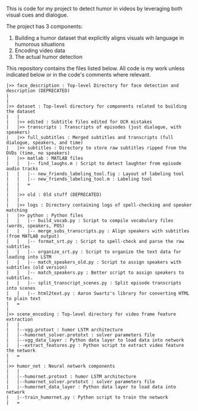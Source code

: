 This is code for my project to detect humor in videos by leveraging both visual cues and dialogue.


The project has 3 components:

1. Building a humor dataset that explicitly aligns visuals wih language in humorous situations
2. Encoding video data
3. The actual humor detection


This repository contains the files listed below. All code is my work unless indicated below or in the code's comments where relevant.

	|>> face_description : Top-level Directory for face detection and description (DEPRECATED)
	|
	|
	|>> dataset : Top-level directory for components related to building the dataset
	|	|
	|	|>> edited : Subtitle files edited for OCR mistakes
	|	|>> transcripts : Transcripts of episodes (just dialogue, with speakers)
	|	|>> full_subtitles : Merged subtitles and transcripts (full dialogue, speakers, and time)
	|	|>> subtitles : Directory to store raw subtitles ripped from the DVDs (time, no speakers)
	|	|>> matlab : MATLAB files
	|	|	|-- find_laughs.m : Script to detect laughter from episode audio tracks
	|	|	|-- new_friends_labeling_tool.fig : Layout of labeling tool
	|	|	|-- new_friends_labeling_tool.m : Labeling tool
	|	|	=
	|	|
	|	|>> old : Old stuff (DEPRECATED)
	|	|
	|	|>> logs : Directory containing logs of spell-checking and speaker matching
	|	|>> python : Python files
	|	|	|-- build_vocab.py : Script to compile vocabulary files (words, speakers, POS)
	|	|	|-- merge_subs_transcripts.py : Align speakers with subtitles (from MATLAB output)
	|	|	|-- format_srt.py : Script to spell-check and parse the raw subtitles
	|	|	|-- organize_srt.py : Script to organize the text data for loading into LSTM
	|	|	|-- match_speakers_old.py : Script to assign speakers with subtitles (old version)
	|	|	|-- match_speakers.py : Better script to assign speakers to subtitles.
	|	|	|-- split_transcript_scenes.py : Split episode transcripts into scenes
	|	|	|-- html2text.py : Aaron Swartz's library for converting HTML to plain text
	|	=
	|
	|>> scene_encoding : Top-level directory for video frame feature extraction
	|	|
	|	|--vgg.protoxt : humor LSTM architecture
	|	|--humornet_solver.prototxt : solver parameters file
	|	|--vgg_data_layer : Python data layer to load data into network
	|	|--extract_features.py : Python script to extract video feature the network
	|	=
	|
	|>> humor_net : Neural network components
	|	|
	|	|--humornet.protoxt : humor LSTM architecture
	|	|--humornet_solver.prototxt : solver parameters file
	|	|--humornet_data_layer : Python data layer to load data into network
	|	|--train_humornet.py : Python script to train the network
	|	=
